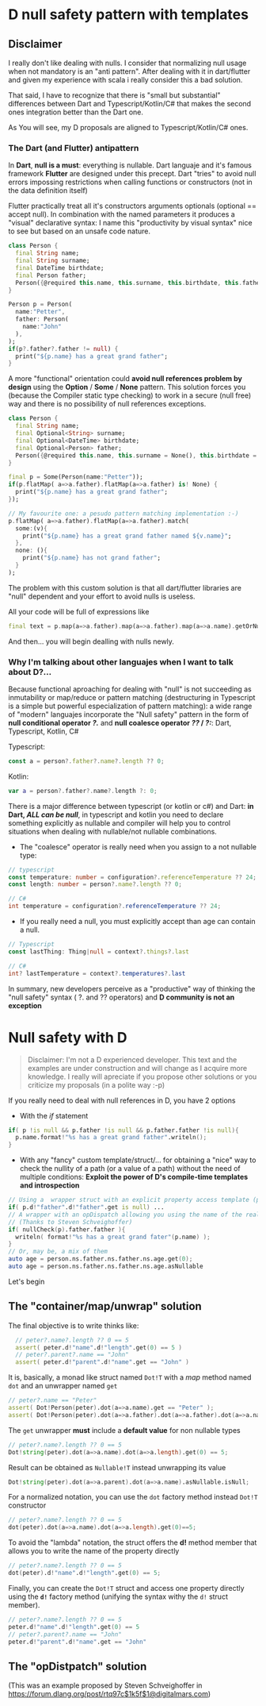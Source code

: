 # D null safety pattern with templates

## Disclaimer

I really don't like dealing with nulls.  I consider that normalizing null usage when not mandatory is an "anti pattern".  After dealing with it in dart/flutter and given my experience with scala i really consider this a bad solution.  

That said, I have to recognize that there is "small but substantial" differences between Dart and Typescript/Kotlin/C# that makes the second ones integration better than the Dart one.

As You will see, my D proposals are aligned to Typescript/Kotlin/C# ones.

### The Dart (and Flutter) antipattern

In **Dart**, **null is a must**:  everything is nullable. Dart languaje and it's famous framework **Flutter** are designed under this precept. Dart "tries" to avoid null errors impossing restrictions when calling functions or constructors (not in the data definition itself)

Flutter practically treat all it's constructors arguments optionals (optional == accept null).   In combination with the named parameters it produces a "visual" declarative syntax:  I name this "productivity by visual syntax" nice to see but based on an unsafe code nature.

```Dart
class Person {
  final String name;
  final String surname;
  final DateTime birthdate;
  final Person father;
  Person({@required this.name, this.surname, this.birthdate, this.father});
}

Person p = Person(
  name:"Petter", 
  father: Person(
    name:"John"
  ),
);
if(p?.father?.father != null) {
  print("${p.name} has a great grand father";
}
```

A more "functional" orientation could **avoid null references problem by design** using the **Option** / **Some** / **None** pattern.
This solution forces you (because the Compiler static type checking) to work in a secure (null free) way and there is no possibility of null references exceptions.  

```Dart
class Person {
  final String name;
  final Optional<String> surname;
  final Optional<DateTime> birthdate;
  final Optional<Person> father;
  Person({@required this.name, this.surname = None(), this.birthdate = None(), this.father = None()});
}

final p = Some(Person(name:"Petter"));
if(p.flatMap( a=>a.father).flatMap(a=>a.father) is! None) {
  print("${p.name} has a great grand father";
});

// My favourite one: a pesudo pattern matching implementation :-)
p.flatMap( a=>a.father).flatMap(a=>a.father).match( 
  some:(v){  
    print("${p.name} has a great grand father named ${v.name}"; 
  }, 
  none: (){ 
    print("${p.name} has not grand father";
  }
);
```

The problem with this custom solution is that all dart/flutter libraries are "null" dependent and your effort to avoid nulls is useless.

All your code will be full of expressions like
```Dart
final text = p.map(a=>a.father).map(a=>a.father).map(a=>a.name).getOrNull();
```
And then... you will begin dealling with nulls newly.

### Why I'm talking about other languajes when I want to talk about D?... 

Because functional aproaching for dealing with "null" is not succeeding as inmutability or map/reduce or pattern matching (destructuring in Typescript is a simple but powerful especialization of pattern matching):  a wide range of "modern" languajes incorporate the "Null safety" pattern in the form of **null conditional operator _?._** and **null coalesce operator _??_ / _?:_**: Dart, Typescript, Kotlin, C#

Typescript:
```ts
const a = person?.father?.name?.length ?? 0;
```

Kotlin:
```kotlin
var a = person?.father?.name?.length ?: 0;
```

There is a major difference between typescript (or kotlin or c#) and Dart: **in Dart, _ALL can be null_**, in typescript and kotlin you need to declare something explicitly as nullable and compiler will help you to control situations when dealing with nullable/not nullable combinations.  

* The "coalesce" operator is really need when you assign to a not nullable type:

```typescript
// typescript
const temperature: number = configuration?.referenceTemperature ?? 24;
const length: number = person?.name?.length ?? 0;
```
```c#
// C#
int temperature = configuration?.referenceTemperature ?? 24;
```

* If you really need a null, you must explicitly accept than age can contain a null.

```typescript
// Typescript
const lastThing: Thing|null = context?.things?.last
```
```c#
// C#
int? lastTemperature = context?.temperatures?.last
```

In summary, new developers perceive as a "productive" way of thinking the "null safety" syntax ( ?. and ?? operators) and **D community is not an exception**

# Null safety with D

>
> Disclaimer: I'm not a D experienced developer.  This text and the examples are under construction and will change as I acquire more knowledge.
> I really will apreciate if you propose other solutions or you criticize my proposals (in a polite way :-p)
>

If you really need to deal with null references in D, you have 2 options 

* With the *if* statement

```D
if( p !is null && p.father !is null && p.father.father !is null){
  p.name.format!"%s has a great grand father".writeln();
}
```
* With any "fancy" custom template/struct/... for obtaining a "nice" way to check the nullity of a path (or a value of a path) without the need of multiple conditions:  **Exploit the power of D's compile-time templates and introspection**

```D
// Using a  wrapper struct with an explicit property access template (p!"father" is similar to map!"a.father") and an uwrapper method (get)
if( p.d!"father".d!"father".get is null) ...
// A wrapper with an opDispatch allowing you using the name of the real properties to check it's nullity:
// (Thanks to Steven Schveighoffer)
if( nullCheck(p).father.father ){
  writeln( format!"%s has a great grand fater"(p.name) );
}
// Or, may be, a mix of them
auto age = person.ns.father.ns.father.ns.age.get(0);
auto age = person.ns.father.ns.father.ns.age.asNullable
```

Let's begin

## The  "container/map/unwrap" solution

The final objective is to write thinks like:
```D
  // peter?.name?.length ?? 0 == 5
  assert( peter.d!"name".d!"length".get(0) == 5 )
  // peter?.parent?.name == "John"
  assert( peter.d!"parent".d!"name".get == "John" )
```
  
It is, basically, a monad like struct named ``Dot!T`` with a *map* method named ``dot`` and an unwrapper named ``get``

```D
// peter?.name == "Peter"
assert( Dot!Person(peter).dot(a=>a.name).get == "Peter" );
assert( Dot!Person(peter).dot(a=>a.father).dot(a=>a.father).dot(a=>a.name).get is null );
```

The ``get`` unwrapper **must** include a **default value** for non nullable types
  
```D
// peter?.name?.length ?? 0 == 5
Dot!string(peter).dot(a=>a.name).dot(a=>a.length).get(0) == 5;
```

Result can be obtained as ``Nullable!T`` instead unwrapping its value

```D
Dot!string(peter).dot(a=>a.parent).dot(a=>a.name).asNullable.isNull;
```

For a normalized notation, you can use the ``dot`` factory method instead ``Dot!T`` constructor

```D
// peter?.name?.length ?? 0 == 5
dot(peter).dot(a=>a.name).dot(a=>a.length).get(0)==5;
```

To avoid the "lambda" notation, the struct offers the **d!** method member that allows you to write the name of the property directly

```D
// peter?.name?.length ?? 0 == 5
dot(peter).d!"name".d!"length".get(0) == 5;
```

Finally, you can create the ``Dot!T`` struct and access one property directly using the **``d!``** factory method (unifying the syntax withy the ``d!`` struct member).

```D
// peter?.name?.length ?? 0 == 5
peter.d!"name".d!"length".get(0) == 5
// peter?.parent?.name == "John"
peter.d!"parent".d!"name".get == "John"
```

## The "opDistpatch" solution

(This was an example proposed by Steven Schveighoffer in https://forum.dlang.org/post/rtq97c$1k5f$1@digitalmars.com)
